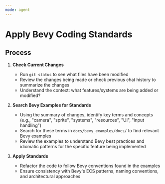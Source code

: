 ```yaml
---
mode: agent
---
```


# Apply Bevy Coding Standards

## Process

1. **Check Current Changes**

   - Run `git status` to see what files have been modified
   - Review the changes being made or check previous chat history to summarize the changes
   - Understand the context: what features/systems are being added or modified?

2. **Search Bevy Examples for Standards**

   - Using the summary of changes, identify key terms and concepts (e.g., "camera", "sprite", "systems", "resources", "UI", "input handling")
   - Search for these terms in `docs/bevy_examples/docs/` to find relevant Bevy examples
   - Review the examples to understand Bevy best practices and idiomatic patterns for the specific feature being implemented

3. **Apply Standards**
   - Refactor the code to follow Bevy conventions found in the examples
   - Ensure consistency with Bevy's ECS patterns, naming conventions, and architectural approaches
